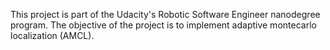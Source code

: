 This project is part of the Udacity's Robotic Software Engineer nanodegree program. The objective of the project is to implement adaptive montecarlo localization (AMCL).
